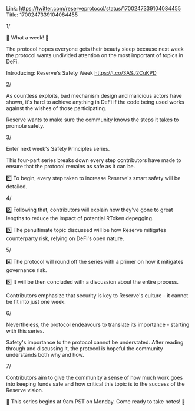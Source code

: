 Link:  https://twitter.com/reserveprotocol/status/1700247339104084455
Title: 1700247339104084455

1/

🦺 What a week! 🦺

The protocol hopes everyone gets their beauty sleep because next week the protocol wants undivided attention on the most important of topics in DeFi.

Introducing: Reserve's Safety Week https://t.co/3ASJ2CuKPD

2/

As countless exploits, bad mechanism design and malicious actors have shown, it's hard to achieve anything in DeFi if the code being used works against the wishes of those participating.

Reserve wants to make sure the community knows the steps it takes to promote safety.

3/

Enter next week's Safety Principles series.

This four-part series breaks down every step contributors have made to ensure that the protocol remains as safe as it can be.

1️⃣ To begin, every step taken to increase Reserve's smart safety will be detailed.

4/

2️⃣ Following that, contributors will explain how they've gone to great lengths to reduce the impact of potential RToken depegging.

3️⃣ The penultimate topic discussed will be how Reserve mitigates counterparty risk, relying on DeFi's open nature.

5/

4️⃣ The protocol will round off the series with a primer on how it mitigates governance risk.

5️⃣ It will be then concluded with a discussion about the entire process.

Contributors emphasize that security is key to Reserve's culture - it cannot be fit into just one week.

6/

Nevertheless, the protocol endeavours to translate its importance - starting with this series.

Safety's importance to the protocol cannot be understated. After reading through and discussing it, the protocol is hopeful the community understands both why and how.

7/

Contributors aim to give the community a sense of how much work goes into keeping funds safe and how critical this topic is to the success of the Reserve vision.

🦺 This series begins at 9am PST on Monday. Come ready to take notes! 🦺
